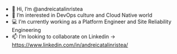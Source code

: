 - 👋 Hi, I’m @andreicatalinristea
- 👀 I’m interested in DevOps culture and Cloud Native world
- :computer: I’m currently working as a Platform Engineer and Site Reliability Engineering
- 📫 I’m looking to collaborate on Linkedin -> https://www.linkedin.com/in/andreicatalinristea/


<!---
andreiristeaa/andreiristeaa is a ✨ special ✨ repository because its `README.md` (this file) appears on your GitHub profile.
You can click the Preview link to take a look at your changes.
--->
